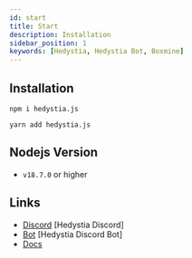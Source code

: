 ```yaml
---
id: start
title: Start
description: Installation
sidebar_position: 1
keywords: [Hedystia, Hedystia Bot, Boxmine]
---
```


## Installation

```
npm i hedystia.js

yarn add hedystia.js
```

## Nodejs Version

- `v18.7.0` or higher

## Links

- [Discord](https://discord.gg/aXvuUpvRQs) [Hedystia Discord]
- [Bot](https://discord.com/oauth2/authorize?client_id=931228076094930996&permissions=137710923254&scope=bot%20applications.commands) [Hedystia Discord Bot]
- [Docs](https://docs.hedystia.com/docs/client/start)
